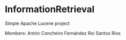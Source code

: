 # InformationRetrieval
Simple Apache Lucene project

Members:
Antón Concheiro Fernández
Roi Santos Ríos
